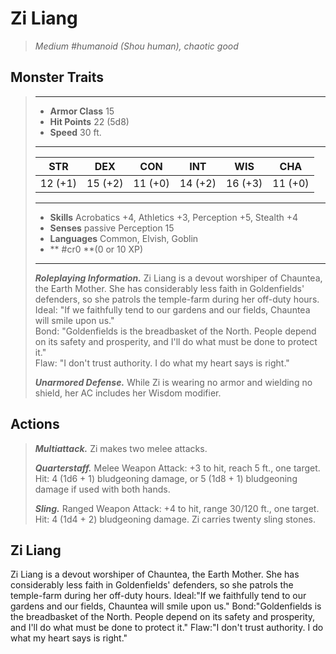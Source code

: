 # Zi Liang
>*Medium #humanoid (Shou human), chaotic good*
## Monster Traits
>___
>- **Armor Class** 15
>- **Hit Points** 22 (5d8)
>- **Speed** 30 ft.
>___
>|STR|DEX|CON|INT|WIS|CHA|
>|:---:|:---:|:---:|:---:|:---:|:---:|
>|12 (+1)|15 (+2)|11 (+0)|14 (+2)|16 (+3)|11 (+0)|
>___
>- **Skills** Acrobatics +4, Athletics +3, Perception +5, Stealth +4
>- **Senses** passive Perception 15
>- **Languages** Common, Elvish, Goblin
>- ** #cr0 **(0 or 10 XP)
>___
>***Roleplaying Information.*** Zi Liang is a devout worshiper of Chauntea, the Earth Mother. She has considerably less faith in Goldenfields' defenders, so she patrols the temple-farm during her off-duty hours.  
>Ideal: "If we faithfully tend to our gardens and our fields, Chauntea will smile upon us."  
>Bond: "Goldenfields is the breadbasket of the North. People depend on its safety and prosperity, and I'll do what must be done to protect it."  
>Flaw: "I don't trust authority. I do what my heart says is right."  
>
>***Unarmored Defense.*** While Zi is wearing no armor and wielding no shield, her AC includes her Wisdom modifier.  
>
## Actions
>***Multiattack.*** Zi makes two melee attacks.  
>
>***Quarterstaff.*** Melee Weapon Attack: +3 to hit, reach 5 ft., one target. Hit: 4 (1d6 + 1) bludgeoning damage, or 5 (1d8 + 1) bludgeoning damage if used with both hands.  
>
>***Sling.*** Ranged Weapon Attack: +4 to hit, range 30/120 ft., one target. Hit: 4 (1d4 + 2) bludgeoning damage. Zi carries twenty sling stones.
## Zi Liang
Zi Liang is a devout worshiper of Chauntea, the Earth Mother. She has considerably less faith in Goldenfields' defenders, so she patrols the temple-farm during her off-duty hours.
Ideal:"If we faithfully tend to our gardens and our fields, Chauntea will smile upon us."
Bond:"Goldenfields is the breadbasket of the North. People depend on its safety and prosperity, and I'll do what must be done to protect it."
Flaw:"I don't trust authority. I do what my heart says is right."